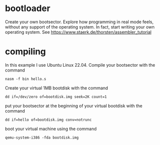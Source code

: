 # bootloader
Create your own bootsector. Explore how programming in real mode feels, without any support of the operating system. In fact, start writing your own operating system. See https://www.staerk.de/thorsten/assembler_tutorial

# compiling
In this example I use Ubuntu Linux 22.04.
Compile your bootsector with the command
```
nasm -f bin hello.s
```

Create your virtual 1MB bootdisk with the command
```
dd if=/dev/zero of=bootdisk.img seek=2K count=1
```

put your bootsector at the beginning of your virtual bootdisk with the command
```
dd if=hello of=bootdisk.img conv=notrunc
```

boot your virtual machine using the command
```
qemu-system-i386 -fda bootdisk.img
```
